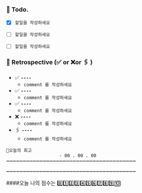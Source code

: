 ### 📌 Todo.

- [x] `할일을 작성하세요`
- [ ] `할일을 작성하세요`
- [ ] `할일을 작성하세요`


### 🧐 Retrospective (✅ or ❌or 🖇 ) 

- ✅   **`----`**
   - `comment 를 작성하세요`
- ✅   **`----`**
   - `comment 를 작성하세요`
- ✅  **`----`**
   - `comment 를 작성하세요`
- ❌  **`----`**
   - `comment 를 작성하세요`
- 🖇    **`----`**
   - `comment 를 작성하세요`

```회고
💬오늘의 회고 
					- 00 . 00 . 00
➖➖➖➖➖➖➖➖➖➖➖➖➖➖➖➖➖➖➖➖➖➖➖➖➖➖➖➖➖➖➖➖➖➖➖➖➖➖➖
	
➖➖➖➖➖➖➖➖➖➖➖➖➖➖➖➖➖➖➖➖➖➖➖➖➖➖➖➖➖➖➖➖➖➖➖➖➖➖➖

```

####오늘 나의 점수는  0️⃣1️⃣2️⃣3️⃣4️⃣5️⃣6️⃣7️⃣8️⃣9️⃣🔟